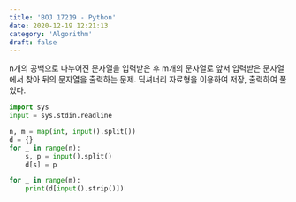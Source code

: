 ```yaml
---
title: 'BOJ 17219 - Python'
date: 2020-12-19 12:21:13
category: 'Algorithm'
draft: false
---
```

n개의 공백으로 나누어진 문자열을 입력받은 후 m개의 문자열로 앞서 입력받은 문자열에서 찾아 뒤의 문자열을 출력하는 문제. 딕셔너리 자료형을 이용하여 저장, 출력하여 풀었다.
```python
import sys
input = sys.stdin.readline

n, m = map(int, input().split())
d = {}
for _ in range(n):
    s, p = input().split()
    d[s] = p

for _ in range(m):
    print(d[input().strip()])

```